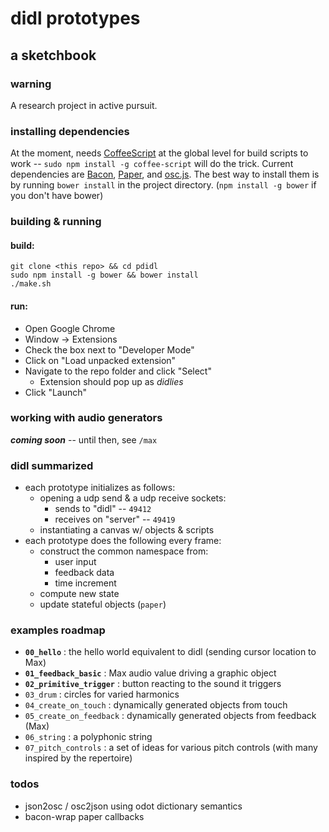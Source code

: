 # didl prototypes
## a sketchbook

### warning

A research project in active pursuit.

### installing dependencies

At the moment, needs [CoffeeScript](http://coffeescript.org) at the global level for build scripts to work -- `sudo npm install -g coffee-script` will do the trick. Current dependencies are <!-- [Ramda](http://ramdajs.com/0.18.0/index.html), --> [Bacon](https://baconjs.github.io), [Paper](http://paperjs.org), and [osc.js](https://github.com/colinbdclark/osc.js). The best way to install them is by running `bower install` in the project directory. (`npm install -g bower` if you don't have bower)

### building & running

#### build:

```
git clone <this repo> && cd pdidl
sudo npm install -g bower && bower install
./make.sh
```
#### run:

* Open Google Chrome
* Window -> Extensions
* Check the box next to "Developer Mode"
* Click on "Load unpacked extension"
* Navigate to the repo folder and click "Select"
	* Extension should pop up as *didlies*
* Click "Launch"

### working with audio generators

***coming soon*** -- until then, see `/max`

### didl summarized

* each prototype initializes as follows:
	* opening a udp send & a udp receive sockets:
		* sends to "didl" -- `49412`
		* receives on "server" -- `49419`
	* instantiating a canvas w/ objects & scripts
* each prototype does the following every frame:
	* construct the common namespace from:
		* user input
		* feedback data
		* time increment
	* compute new state
	* update stateful objects (`paper`)

### examples roadmap

* **`00_hello`** : the hello world equivalent to didl (sending cursor location to Max)
* **`01_feedback_basic`** : Max audio value driving a graphic object
* **`02_primitive_trigger`** : button reacting to the sound it triggers
* `03_drum` : circles for varied harmonics
* `04_create_on_touch` : dynamically generated objects from touch
* `05_create_on_feedback` : dynamically generated objects from feedback (Max)
* `06_string` : a polyphonic string
* `07_pitch_controls` : a set of ideas for various pitch controls (with many inspired by the repertoire)

### todos

* json2osc / osc2json using odot dictionary semantics
* bacon-wrap paper callbacks
